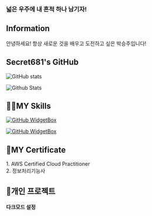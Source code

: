 ### 넓은 우주에 내 흔적 하나 남기자!

<h2>Information</h2>
<p>안녕하세요! 항상 새로운 것을 배우고 도전하고 싶은 박승주입니다!</p>

<h2>Secret681's GitHub</h2>
  
   ![GitHub stats](https://github-readme-stats.vercel.app/api?username=Secret681&show_icons=true&theme=dark)
            
   
   ![Github Stats](https://github-readme-stats.vercel.app/api/top-langs/?username=Secret681&theme=dark&hide_border=false&layout=compact)

<h2>👨‍💻MY Skills</h2>

[![GitHub WidgetBox](https://github-widgetbox.vercel.app/api/skills?languages=js,java,python,html,mysql,git&includeNames=true&theme=darkmode)](https://github.com/Secret681/github-widgetbox)

[![GitHub WidgetBox](https://github-widgetbox.vercel.app/api/skills?software=linux,windows,vscode&includeNames=true&theme=darkmode)](https://github.com/Secret681/github-widgetbox)

<h2>👀MY Certificate</h2>
1. AWS Certified Cloud Practitioner<br>
2. 정보처리기능사<br>

<h2>🎁개인 프로젝트</h2>
<h4>다크모드 설정</h4>
  <img src=""

